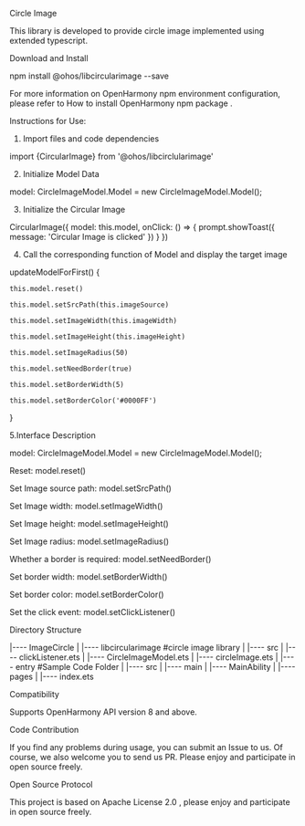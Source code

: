 Circle Image

This library is developed to provide circle image implemented using extended typescript.

Download and Install

npm install @ohos/libcircularimage --save

For more information on OpenHarmony npm environment configuration, please refer to How to install OpenHarmony npm package .

Instructions for Use:

1. Import files and code dependencies

import {CircularImage} from '@ohos/libcirclularimage'

2. Initialize Model Data

model: CircleImageModel.Model = new CircleImageModel.Model();

3. Initialize the Circular Image

CircularImage({
    model: this.model,
    onClick: () => {
         prompt.showToast({
              message: 'Circular Image is clicked'
         })
    }
})

4. Call the corresponding function of Model and display the target image

 updateModelForFirst() {

    this.model.reset()

    this.model.setSrcPath(this.imageSource)

    this.model.setImageWidth(this.imageWidth)

    this.model.setImageHeight(this.imageHeight)

    this.model.setImageRadius(50)

    this.model.setNeedBorder(true)

    this.model.setBorderWidth(5)

    this.model.setBorderColor('#0000FF')

  }

5.Interface Description 

model: CircleImageModel.Model = new CircleImageModel.Model();

Reset: model.reset()

Set Image source path:  model.setSrcPath()

Set Image width: model.setImageWidth()

Set Image height: model.setImageHeight()

Set Image radius: model.setImageRadius()

Whether a border is required: model.setNeedBorder()

Set border width: model.setBorderWidth()

Set border color: model.setBorderColor()

Set the click event: model.setClickListener()

Directory Structure

|---- ImageCircle
|     |---- libcircularimage  #circle image library
|           |---- src
|                 |---- clickListener.ets
|                 |---- CircleImageModel.ets
|                 |---- circleImage.ets
|     |---- entry  #Sample Code Folder
|           |---- src
|                 |---- main
|                       |---- MainAbility
|                             |---- pages 
|                                   |---- index.ets  

Compatibility

Supports OpenHarmony API version 8 and above.

Code Contribution

If you find any problems during usage, you can submit an Issue to us. Of course, we also welcome you to send us PR. Please enjoy and participate in open source freely.

Open Source Protocol

This project is based on Apache License 2.0 , please enjoy and participate in open source freely.
